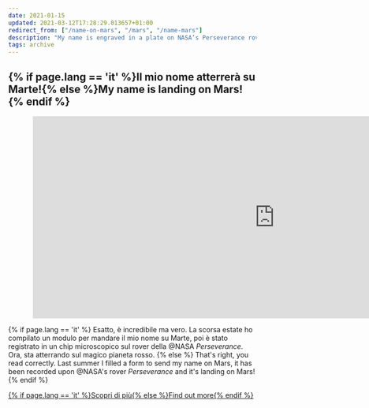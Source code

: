 ```yaml
---
date: 2021-01-15
updated: 2021-03-12T17:28:29.013657+01:00
redirect_from: ["/name-on-mars", "/mars", "/name-mars"]
description: "My name is engraved in a plate on NASA’s Perseverance rover which is on Mars"
tags: archive
---
```

<style>
	@media only screen and (min-width: 950px) {
		.mars.embed-container {
			margin: 0 10%
		}
	}
</style>
<div class="box" id="mars">
	<h2 class="title">{% if page.lang == 'it' %}Il mio nome atterrerà su Marte!{% else %}My name is landing on Mars!{% endif %}</h2>
	<div class="mars embed-container" style="--video--width: 980;--video--height: 410;">
		<iframe width="980" height="410" src="https://mars.nasa.gov/layout/embed/send-your-name/mars2020/certificate/?cn=249520420534" frameborder="0"></iframe>
	</div>
	<p>
		{% if page.lang == 'it' %}
			Esatto, è incredibile ma vero. La scorsa estate ho compilato un modulo per mandare il mio nome su Marte, poi è stato registrato in un chip microscopico sul rover della @NASA <cite>Perseverance</cite>.<br />Ora, sta atterrando sul magico pianeta rosso.
		{% else %}
			That's right, you read correctly. Last summer I filled a form to send my name on Mars, it has been recorded upon @NASA's rover <cite>Perseverance</cite> and it's landing on Mars!
		{% endif %}
	</p>
	<div class="flex row">
		<a class="red written button" href="https://mars.nasa.gov/participate/send-your-name/mars2020/certificate/249520420534"  taget="_blank" title="Send your name to Mars - NASA">{% if page.lang == 'it' %}Scopri di più{% else %}Find out more{% endif %}</a>
	</div>
</div>